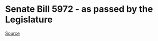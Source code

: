 # Senate Bill 5972 - as passed by the Legislature

[Source](http://lawfilesext.leg.wa.gov/biennium/2021-22/Pdf/Bills/Senate%20Passed%20Legislature/5972.PL.pdf)